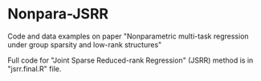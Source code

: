 # Nonpara-JSRR
Code and data examples on paper "Nonparametric multi-task regression under group sparsity and low-rank structures"

Full code for "Joint Sparse Reduced-rank Regression" (JSRR) method is in "jsrr.final.R" file.
